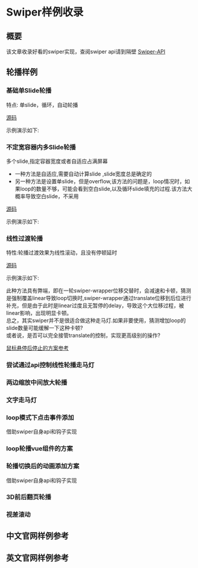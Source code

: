 # Swiper样例收录

## 概要

该文章收录好看的swiper实现，查阅swiper api请到隔壁 [Swiper-API](Swiper-API.md)

## 轮播样例

### 基础单Slide轮播

特点: 单slide，循环，自动轮播

[源码](https://github.com/Yukilwc/InclusiveLibrary/blob/master/docs/.vuepress/components/Swiper/SingleSlide.vue)

示例演示如下:

<ClientOnly>
    <Swiper-SingleSlide></Swiper-SingleSlide>
</ClientOnly>

### 不定宽容器内多Slide轮播

多个slide,指定容器宽度或者自适应占满屏幕

* 一种方法是自适应,需要自动计算slide ,slide宽度总是确定的
* 另一种方法是设置单slide，但是overflow,该方法的问题是，loop情况时，如果loop的数量不够，可能会看到空白slide,以及循环slide填充的过程.该方法大概率导致空白slide，不采用

[源码](https://github.com/Yukilwc/InclusiveLibrary/blob/master/docs/.vuepress/components/Swiper/MultiSlide.vue)

示例演示如下:

<ClientOnly>
    <Swiper-MultiSlide></Swiper-MultiSlide>
</ClientOnly>


### 线性过渡轮播

特性:轮播过渡效果为线性滚动，且没有停顿延时

[源码](https://github.com/Yukilwc/InclusiveLibrary/blob/master/docs/.vuepress/components/Swiper/LinearTransition.vue)

示例演示如下:

<ClientOnly>
    <Swiper-LinearTransition></Swiper-LinearTransition>
</ClientOnly>

此种方法具有弊端，即在一轮swiper-wrapper位移交替时，会减速和卡顿，猜测是强制覆盖linear导致loop切换时,swiper-wrapper通过translate位移到后位进行补充，但是由于此时是linear过度且无暂停的delay，导致这个大位移过程，被linear影响，出现明显卡顿。  
总之，其实swiper并不是很适合做这种走马灯.如果非要使用，猜测增加loop的slide数量可能缓解一下这种卡顿?  
或者说，是否可以完全接管translate的控制，实现更高级别的操作?

[鼠标悬停后停止的方案参考](https://www.kozzzx.com/2019/02/21/%E4%BD%BF%E7%94%A8Vue-Awesome-Swiper%E5%AE%9E%E7%8E%B0%E5%B9%B3%E6%BB%91%E6%BB%9A%E5%8A%A8%EF%BC%8C%E9%BC%A0%E6%A0%87%E6%94%BE%E7%BD%AE%E7%AB%8B%E5%8D%B3%E6%9A%82%E5%81%9C-%E5%90%AF%E5%8A%A8/)

### 尝试通过api控制线性轮播走马灯

### 两边缩放中间放大轮播

### 文字走马灯
### loop模式下点击事件添加

借助swiper自身api和钩子实现
### loop轮播vue组件的方案

### 轮播切换后的动画添加方案

借助swiper自身api和钩子实现

### 3D前后翻页轮播

### 视差滚动

## 中文官网样例参考

## 英文官网样例参考


